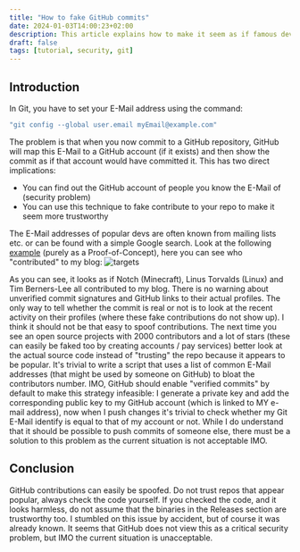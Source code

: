 ```yaml
---
title: "How to fake GitHub commits"
date: 2024-01-03T14:00:23+02:00
description: This article explains how to make it seem as if famous devs contributed to your repo.
draft: false
tags: [tutorial, security, git]
---
```


## Introduction

In Git, you have to set your E-Mail address using the command:
```bash
"git config --global user.email myEmail@example.com"
```
The problem is that when you now commit to a GitHub repository, GitHub will map this E-Mail to a GitHub account (if it exists) and then show the commit as if that account would have committed it. This has two direct implications:
* You can find out the GitHub account of people you know the E-Mail of (security problem)
* You can use this technique to fake contribute to your repo to make it seem more trustworthy

The E-Mail addresses of popular devs are often known from mailing lists etc. or can be found with a simple Google search. Look at the following [example](https://github.com/downIoads/downIoads.github.io/graphs/contributors) (purely as a Proof-of-Concept), here you can see who "contributed" to my blog:
![targets](/images/github-fake-commit.png "Commit overview of my blog")

As you can see, it looks as if Notch (Minecraft), Linus Torvalds (Linux) and Tim Berners-Lee all contributed to my blog. There is no warning about unverified commit signatures and GitHub links to their actual profiles. The only way to tell whether the commit is real or not is to look at the recent activity on their profiles (where these fake contributions do not show up). I think it should not be that easy to spoof contributions. The next time you see an open source projects with 2000 contributors and a lot of stars (these can easily be faked too by creating accounts / pay services) better look at the actual source code instead of "trusting" the repo because it appears to be popular. It's trivial to write a script that uses a list of common E-Mail addresses (that might be used by someone on GitHub) to bloat the contributors number. IMO, GitHub should enable "verified commits" by default to make this strategy infeasible: I generate a private key and add the corresponding public key to my GitHub account (which is linked to MY e-mail address), now when I push changes it's trivial to check whether my Git E-Mail identify is equal to that of my account or not. While I do understand that it should be possible to push commits of someone else, there must be a solution to this problem as the current situation is not acceptable IMO.

## Conclusion

GitHub contributions can easily be spoofed. Do not trust repos that appear popular, always check the code yourself. If you checked the code, and it looks harmless, do not assume that the binaries in the Releases section are trustworthy too. I stumbled on this issue by accident, but of course it was already known. It seems that GitHub does not view this as a critical security problem, but IMO the current situation is unacceptable.
